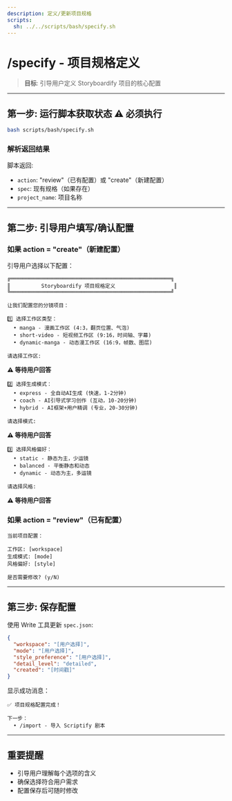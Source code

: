 ```yaml
---
description: 定义/更新项目规格
scripts:
  sh: ../../scripts/bash/specify.sh
---
```


# /specify - 项目规格定义

> **目标**: 引导用户定义 Storyboardify 项目的核心配置

---

## 第一步: 运行脚本获取状态 ⚠️ 必须执行

```bash
bash scripts/bash/specify.sh
```

### 解析返回结果

脚本返回:
- `action`: "review"（已有配置）或 "create"（新建配置）
- `spec`: 现有规格（如果存在）
- `project_name`: 项目名称

---

## 第二步: 引导用户填写/确认配置

### 如果 action = "create"（新建配置）

引导用户选择以下配置：

```
╔════════════════════════════════════════════════════╗
║          Storyboardify 项目规格定义                   ║
╚════════════════════════════════════════════════════╝

让我们配置您的分镜项目：

1️⃣ 选择工作区类型：
  • manga - 漫画工作区 (4:3，翻页位置、气泡)
  • short-video - 短视频工作区 (9:16，时间轴、字幕)
  • dynamic-manga - 动态漫工作区 (16:9，帧数、图层)

请选择工作区: 
```

**⚠️ 等待用户回答**

```
2️⃣ 选择生成模式：
  • express - 全自动AI生成 (快速，1-2分钟)
  • coach - AI引导式学习创作 (互动，10-20分钟)
  • hybrid - AI框架+用户精调 (专业，20-30分钟)

请选择模式:
```

**⚠️ 等待用户回答**

```
3️⃣ 选择风格偏好：
  • static - 静态为主，少运镜
  • balanced - 平衡静态和动态
  • dynamic - 动态为主，多运镜

请选择风格:
```

**⚠️ 等待用户回答**

### 如果 action = "review"（已有配置）

```
当前项目配置：

工作区: [workspace]
生成模式: [mode]
风格偏好: [style]

是否需要修改? (y/N)
```

---

## 第三步: 保存配置

使用 Write 工具更新 `spec.json`:

```json
{
  "workspace": "[用户选择]",
  "mode": "[用户选择]",
  "style_preference": "[用户选择]",
  "detail_level": "detailed",
  "created": "[时间戳]"
}
```

显示成功消息：

```
✅ 项目规格配置完成！

下一步：
  • /import - 导入 Scriptify 剧本
```

---

## 重要提醒

- 引导用户理解每个选项的含义
- 确保选择符合用户需求
- 配置保存后可随时修改

